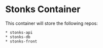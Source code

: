 # Stonks Container

This container will store the following repos:

    * stonks-api
    * stonks-db
    * stonks-front
